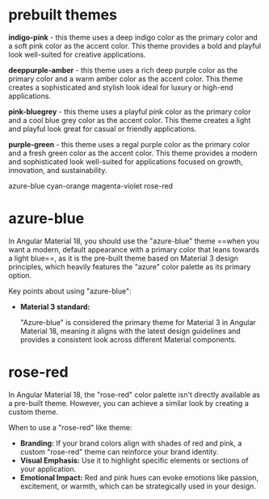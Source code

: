 
# prebuilt themes

**indigo-pink** - this theme uses a deep indigo color as the primary color and a soft pink color as the accent color. 
	This theme provides a bold and playful look well-suited for creative applications.

**deeppurple-amber** - this theme uses a rich deep purple color as the primary color and a warm amber color as the accent color. 
	This theme creates a sophisticated and stylish look ideal for luxury or high-end applications.

**pink-bluegrey** - this theme uses a playful pink color as the primary color and a cool blue grey color as the accent color. 
	This theme creates a light and playful look great for casual or friendly applications.

**purple-green** - this theme uses a regal purple color as the primary color and a fresh green color as the accent color. 
	This theme provides a modern and sophisticated look well-suited for applications focused on growth, innovation, and sustainability.


azure-blue
cyan-orange
magenta-violet
rose-red


# azure-blue
In Angular Material 18, you should use the "azure-blue" theme ==when you want a modern, default appearance with a primary color that leans towards a light blue==, as it is the pre-built theme based on Material 3 design principles, which heavily features the "azure" color palette as its primary option. 

Key points about using "azure-blue":

- **Material 3 standard:**
    
    "Azure-blue" is considered the primary theme for Material 3 in Angular Material 18, meaning it aligns with the latest design guidelines and provides a consistent look across different Material components.

# rose-red
In Angular Material 18, the "rose-red" color palette isn't directly available as a pre-built theme. However, you can achieve a similar look by creating a custom theme.

When to use a "rose-red" like theme:

- **Branding:** If your brand colors align with shades of red and pink, a custom "rose-red" theme can reinforce your brand identity.
- **Visual Emphasis:** Use it to highlight specific elements or sections of your application.
- **Emotional Impact:** Red and pink hues can evoke emotions like passion, excitement, or warmth, which can be strategically used in your design.